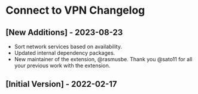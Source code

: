 # Connect to VPN Changelog

## [New Additions] - 2023-08-23

- Sort network services based on availability.
- Updated internal dependency packages.
- New maintainer of the extension, @rasmusbe. Thank you @sato11 for all your previous work with the extension.

## [Initial Version] - 2022-02-17
